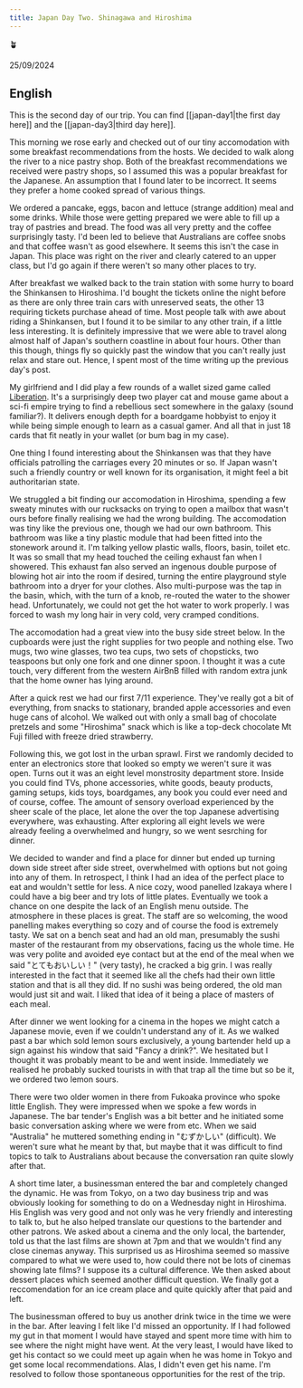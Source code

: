 ```yaml
---
title: Japan Day Two. Shinagawa and Hiroshima
---
```


🪴

25/09/2024

## English
This is the second day of our trip. You can find [[japan-day1|the first day here]] and the [[japan-day3|third day here]].

This morning we rose early and checked out of our tiny accomodation with some breakfast recommendations from the hosts. We decided to walk along the river to a nice pastry shop. Both of the breakfast recommendations we received were pastry shops, so I assumed this was a popular breakfast for the Japanese. An assumption that I found later to be incorrect. It seems they prefer a home cooked spread of various things.

We ordered a pancake, eggs, bacon and lettuce (strange addition) meal and some drinks. While those were getting prepared we were able to fill up a tray of pastries and bread. The food was all very pretty and the coffee surprisingly tasty. I'd been led to believe that Australians are coffee snobs and that coffee wasn't as good elsewhere. It seems this isn't the case in Japan. This place was right on the river and clearly catered to an upper class, but I'd go again if there weren't so many other places to try.

After breakfast we walked back to the train station with some hurry to board the Shinkansen to Hiroshima. I'd bought the tickets online the night before as there are only three train cars with unreserved seats, the other 13 requiring tickets purchase ahead of time. Most people talk with awe about riding a Shinkansen, but I found it to be similar to any other train, if a little less interesting. It is definitely impressive that we were able to travel along almost half of Japan's southern coastline in about four hours. Other than this though, things fly so quickly past the window that you can't really just relax and stare out. Hence, I spent most of the time writing up the previous day's post. 

My girlfriend and I did play a few rounds of a wallet sized game called [Liberation](https://buttonshygames.com/products/liberation). It's a surprisingly deep two player cat and mouse game about a sci-fi empire trying to find a rebellious sect somewhere in the galaxy (sound familiar?). It delivers enough depth for a boardgame hobbyist to enjoy it while being simple enough to learn as a casual gamer. And all that in just 18 cards that fit neatly in your wallet (or bum bag in my case).

One thing I found interesting about the Shinkansen was that they have officials patrolling the carriages every 20 minutes or so. If Japan wasn't such a friendly country or well known for its organisation, it might feel a bit authoritarian state.

We struggled a bit finding our accomodation in Hiroshima, spending a few sweaty minutes with our rucksacks on trying to open a mailbox that wasn't ours before finally realising we had the wrong building. The accomodation was tiny like the previous one, though we had our own bathroom. This bathroom was like a tiny plastic module that had been fitted into the stonework around it. I'm talking yellow plastic walls, floors, basin, toilet etc. It was so small that my head touched the ceiling exhaust fan when I showered. This exhaust fan also served an ingenous double purpose of blowing hot air into the room if desired, turning the entire playground style bathroom into a dryer for your clothes. Also multi-purpose was the tap in the basin, which, with the turn of a knob, re-routed the water to the shower head. Unfortunately, we could not get the hot water to work properly. I was forced to wash my long hair in very cold, very cramped conditions.

The accomodation had a great view into the busy side street below. In the cupboards were just the right supplies for two people and nothing else. Two mugs, two wine glasses, two tea cups, two sets of chopsticks, two teaspoons but only one fork and one dinner spoon. I thought it was a cute touch, very different from the western AirBnB filled with random extra junk that the home owner has lying around.

After a quick rest we had our first 7/11 experience. They've really got a bit of everything, from snacks to stationary, branded apple accessories and even huge cans of alcohol. We walked out with only a small bag of chocolate pretzels and some "Hiroshima" snack which is like a top-deck chocolate Mt Fuji filled with freeze dried strawberry.

Following this, we got lost in the urban sprawl. First we randomly decided to enter an electronics store that looked so empty we weren't sure it was open. Turns out it was an eight level monstrosity department store. Inside you could find TVs, phone accessories, white goods, beauty products, gaming setups, kids toys, boardgames, any book you could ever need and of course, coffee. The amount of sensory overload experienced by the sheer scale of the place, let alone the over the top Japanese advertising everywhere, was exhausting. After exploring all eight levels we were already feeling a overwhelmed and hungry, so we went sesrching for dinner.
 
We decided to wander and find a place for dinner but ended up turning down side street after side street, overwhelmed with options but not going into any of them. In retrospect, I think I had an idea of the perfect place to eat and wouldn't settle for less. A nice cozy, wood panelled Izakaya where I could have a big beer and try lots of little plates. Eventually we took a chance on one despite the lack of an English menu outside. The atmosphere in these places is great. The staff are so welcoming, the wood panelling makes everything so cozy and of course the food is extremely tasty. We sat on a bench seat and had an old man, presumably the sushi master of the restaurant from my observations, facing us the whole time. He was very polite and avoided eye contact but at the end of the meal when we said "とてもおいしい！" (very tasty), he cracked a big grin. I was really interested in the fact that it seemed like all the chefs had their own little station and that is all they did. If no sushi was being ordered, the old man would just sit and wait. I liked that idea of it being a place of masters of each meal.

After dinner we went looking for a cinema in the hopes we might catch a Japanese movie, even if we couldn't understand any of it. As we walked past a bar which sold lemon sours exclusively, a young bartender held up a sign against his window that said "Fancy a drink?". We hesitated but I thought it was probably meant to be and went inside. Immediately we realised he probably sucked tourists in with that trap all the time but so be it, we ordered two lemon sours.

There were two older women in there from Fukoaka province who spoke little English. They were impressed when we spoke a few words in Japanese. The bar tender's English was a bit better and he initiated some basic conversation asking where we were from etc. When we said "Australia" he muttered something ending in "むずかしい" (difficult). We weren't sure what he meant by that, but maybe that it was difficult to find topics to talk to Australians about because the conversation ran quite slowly after that.

A short time later, a businessman entered the bar and completely changed the dynamic. He was from Tokyo, on a two day business trip and was obviously looking for something to do on a Wednesday night in Hiroshima. His English was very good and not only was he very friendly and interesting to talk to, but he also helped translate our questions to the bartender and other patrons. We asked about a cinema and the only local, the bartender, told us that the last films are shown at 7pm and that we wouldn't find any close cinemas anyway. This surprised us as Hiroshima seemed so massive compared to what we were used to, how could there not be lots of cinemas showing late films? I suppose its a cultural difference. We then asked about dessert places which seemed another difficult question. We finally got a reccomendation for an ice cream place and quite quickly after that paid and left. 

The businessman offered to buy us another drink twice in the time we were in the bar. After leaving I felt like I'd missed an opportunity. If I had followed my gut in that moment I would have stayed and spent more time with him to see where the night might have went. At the very least, I would have liked to get his contact so we could meet up again when he was home in Tokyo and get some local recommendations. Alas, I didn't even get his name. I'm resolved to follow those spontaneous opportunities for the rest of the trip.

